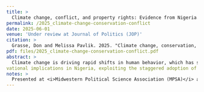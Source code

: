 ```yaml
---
title: >
  Climate change, conflict, and property rights: Evidence from Nigeria.
permalink: /2025_climate-change-conservation-conflict
date: 2025-06-01
venue: 'Under review at Journal of Politics (JOP)'
citation: >
  Grasse, Don and Melissa Pavlik. 2025. "Climate change, conservation, and conflict: Evidence from Nigeria." Under review at <i>Journal of Politics</i>.
pdf: files/2025_climate-change-conservation-conflict.pdf
abstract: >
  Climate change is driving rapid shifts in human behavior, which has spurred violent conflict over resources. Environmental degradation prompts conservation laws, which attempt to preserve resources. How do conservation efforts impact climate-conflict dynamics? We develop a theoretical model built on the insight that land-use restrictions intended to conserve resources can discourage productive effort, creating an incentive use coercion to capture resources. We find evidence for the model’s obser-
vational implications in Nigeria, exploiting the staggered adoption of laws that restrict open cattle grazing using a difference-in-differences design. We show farmer-herder conflicts become more fatal after such laws are passed. The effect is moderated by favorable rainfall, but exacerbated by negative shocks. Survey data suggests ethnic and religious tensions increased after law passage. Our results illustrate the negative unintended consequences of conservation laws, while highlighting how institutions and climate shocks interact to produce political violence.
notes: >
  Presented at <i>Midwestern Political Science Association (MPSA)</i> annual meeting (2023); <i>Boston-Area Working Group on African Political Economy (BWGAPE)</i> (2023), and <i>Empirical Studies of Conflict (ESOC)</i> (2024).
---
```


